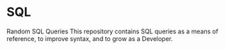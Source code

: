 # SQL
Random SQL Queries
This repository contains SQL queries as a means of reference, to improve syntax, and to grow as a Developer.
